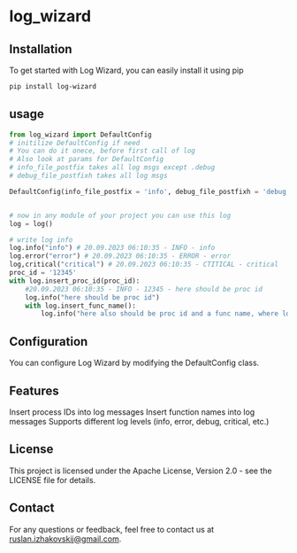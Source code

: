 # log_wizard

## Installation
To get started with Log Wizard, you can easily install it using pip
```bash
pip install log-wizard
```

## usage
```python
from log_wizard import DefaultConfig
# initilize DefaultConfig if need
# You can do it onece, before first call of log
# Also look at params for DefaultConfig
# info_file_postfix takes all log msgs except .debug
# debug_file_postfixh takes all log msgs

DefaultConfig(info_file_postfix = 'info', debug_file_postfixh = 'debug')


# now in any module of your project you can use this log
log = log()

# write log info
log.info("info") # 20.09.2023 06:10:35 - INFO - info
log.error("error") # 20.09.2023 06:10:35 - ERROR - error
log,critical("critical") # 20.09.2023 06:10:35 - CTITICAL - critical
proc_id = '12345'
with log.insert_proc_id(proc_id):
    #20.09.2023 06:10:35 - INFO - 12345 - here should be proc id
    log.info("here should be proc id")
    with log.insert_func_name():
        log.info("here also should be proc id and a func name, where log called")
```

## Configuration
You can configure Log Wizard by modifying the DefaultConfig class.

## Features
Insert process IDs into log messages
Insert function names into log messages
Supports different log levels (info, error, debug, critical, etc.)

## License
This project is licensed under the Apache License, Version 2.0 - see the LICENSE file for details.

## Contact
For any questions or feedback, feel free to contact us at ruslan.izhakovskij@gmail.com.
